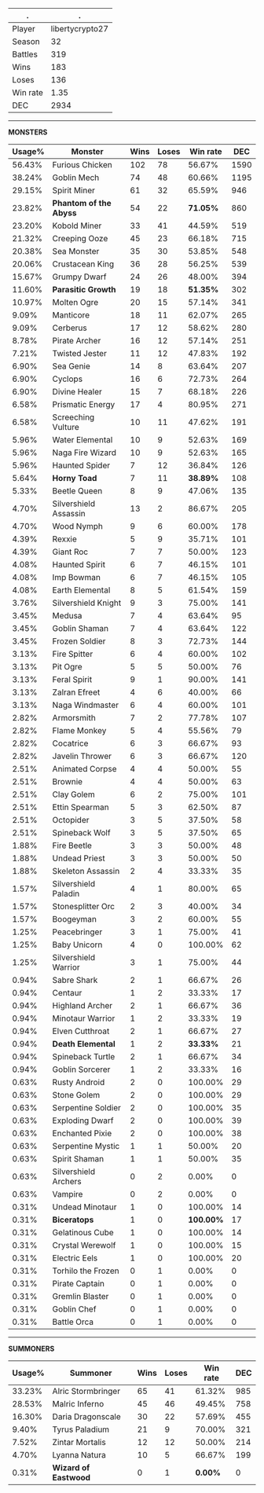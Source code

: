 .|.
|-|-
Player|libertycrypto27
Season|32
Battles|319
Wins|183
Loses|136
Win rate|1.35
DEC|2934

---
**MONSTERS**

Usage%|Monster|Wins|Loses|Win rate|DEC|
-|-|-|-|-|-|
56.43%|Furious Chicken|102|78|56.67%|1590|
38.24%|Goblin Mech|74|48|60.66%|1195|
29.15%|Spirit Miner|61|32|65.59%|946|
23.82%|**Phantom of the Abyss**|54|22|**71.05%**|860|
23.20%|Kobold Miner|33|41|44.59%|519|
21.32%|Creeping Ooze|45|23|66.18%|715|
20.38%|Sea Monster|35|30|53.85%|548|
20.06%|Crustacean King|36|28|56.25%|539|
15.67%|Grumpy Dwarf|24|26|48.00%|394|
11.60%|**Parasitic Growth**|19|18|**51.35%**|302|
10.97%|Molten Ogre|20|15|57.14%|341|
9.09%|Manticore|18|11|62.07%|265|
9.09%|Cerberus|17|12|58.62%|280|
8.78%|Pirate Archer|16|12|57.14%|251|
7.21%|Twisted Jester|11|12|47.83%|192|
6.90%|Sea Genie|14|8|63.64%|207|
6.90%|Cyclops|16|6|72.73%|264|
6.90%|Divine Healer|15|7|68.18%|226|
6.58%|Prismatic Energy|17|4|80.95%|271|
6.58%|Screeching Vulture|10|11|47.62%|191|
5.96%|Water Elemental|10|9|52.63%|169|
5.96%|Naga Fire Wizard|10|9|52.63%|165|
5.96%|Haunted Spider|7|12|36.84%|126|
5.64%|**Horny Toad**|7|11|**38.89%**|108|
5.33%|Beetle Queen|8|9|47.06%|135|
4.70%|Silvershield Assassin|13|2|86.67%|205|
4.70%|Wood Nymph|9|6|60.00%|178|
4.39%|Rexxie|5|9|35.71%|101|
4.39%|Giant Roc|7|7|50.00%|123|
4.08%|Haunted Spirit|6|7|46.15%|101|
4.08%|Imp Bowman|6|7|46.15%|105|
4.08%|Earth Elemental|8|5|61.54%|159|
3.76%|Silvershield Knight|9|3|75.00%|141|
3.45%|Medusa|7|4|63.64%|95|
3.45%|Goblin Shaman|7|4|63.64%|122|
3.45%|Frozen Soldier|8|3|72.73%|144|
3.13%|Fire Spitter|6|4|60.00%|102|
3.13%|Pit Ogre|5|5|50.00%|76|
3.13%|Feral Spirit|9|1|90.00%|141|
3.13%|Zalran Efreet|4|6|40.00%|66|
3.13%|Naga Windmaster|6|4|60.00%|101|
2.82%|Armorsmith|7|2|77.78%|107|
2.82%|Flame Monkey|5|4|55.56%|79|
2.82%|Cocatrice|6|3|66.67%|93|
2.82%|Javelin Thrower|6|3|66.67%|120|
2.51%|Animated Corpse|4|4|50.00%|55|
2.51%|Brownie|4|4|50.00%|63|
2.51%|Clay Golem|6|2|75.00%|101|
2.51%|Ettin Spearman|5|3|62.50%|87|
2.51%|Octopider|3|5|37.50%|58|
2.51%|Spineback Wolf|3|5|37.50%|65|
1.88%|Fire Beetle|3|3|50.00%|48|
1.88%|Undead Priest|3|3|50.00%|50|
1.88%|Skeleton Assassin|2|4|33.33%|35|
1.57%|Silvershield Paladin|4|1|80.00%|65|
1.57%|Stonesplitter Orc|2|3|40.00%|34|
1.57%|Boogeyman|3|2|60.00%|55|
1.25%|Peacebringer|3|1|75.00%|41|
1.25%|Baby Unicorn|4|0|100.00%|62|
1.25%|Silvershield Warrior|3|1|75.00%|44|
0.94%|Sabre Shark|2|1|66.67%|26|
0.94%|Centaur|1|2|33.33%|17|
0.94%|Highland Archer|2|1|66.67%|36|
0.94%|Minotaur Warrior|1|2|33.33%|19|
0.94%|Elven Cutthroat|2|1|66.67%|27|
0.94%|**Death Elemental**|1|2|**33.33%**|21|
0.94%|Spineback Turtle|2|1|66.67%|34|
0.94%|Goblin Sorcerer|1|2|33.33%|16|
0.63%|Rusty Android|2|0|100.00%|29|
0.63%|Stone Golem|2|0|100.00%|29|
0.63%|Serpentine Soldier|2|0|100.00%|35|
0.63%|Exploding Dwarf|2|0|100.00%|39|
0.63%|Enchanted Pixie|2|0|100.00%|38|
0.63%|Serpentine Mystic|1|1|50.00%|20|
0.63%|Spirit Shaman|1|1|50.00%|35|
0.63%|Silvershield Archers|0|2|0.00%|0|
0.63%|Vampire|0|2|0.00%|0|
0.31%|Undead Minotaur|1|0|100.00%|14|
0.31%|**Biceratops**|1|0|**100.00%**|17|
0.31%|Gelatinous Cube|1|0|100.00%|14|
0.31%|Crystal Werewolf|1|0|100.00%|15|
0.31%|Electric Eels|1|0|100.00%|20|
0.31%|Torhilo the Frozen|0|1|0.00%|0|
0.31%|Pirate Captain|0|1|0.00%|0|
0.31%|Gremlin Blaster|0|1|0.00%|0|
0.31%|Goblin Chef|0|1|0.00%|0|
0.31%|Battle Orca|0|1|0.00%|0|

---
**SUMMONERS**

Usage%|Summoner|Wins|Loses|Win rate|DEC|
-|-|-|-|-|-|
33.23%|Alric Stormbringer|65|41|61.32%|985|
28.53%|Malric Inferno|45|46|49.45%|758|
16.30%|Daria Dragonscale|30|22|57.69%|455|
9.40%|Tyrus Paladium|21|9|70.00%|321|
7.52%|Zintar Mortalis|12|12|50.00%|214|
4.70%|Lyanna Natura|10|5|66.67%|199|
0.31%|**Wizard of Eastwood**|0|1|**0.00%**|0|
